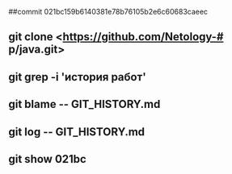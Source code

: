 ##commit 021bc159b6140381e78b76105b2e6c60683caeec


## git clone <https://github.com/Netology-# p/java.git>
## git grep -i 'история работ'
## git blame -- GIT_HISTORY.md
## git log -- GIT_HISTORY.md
## git show 021bc